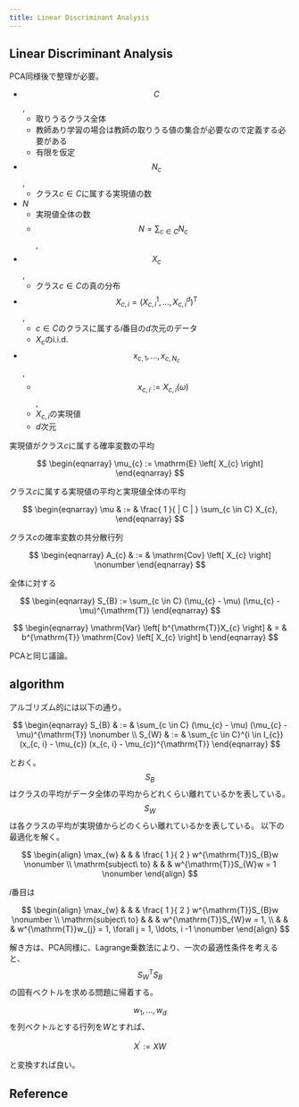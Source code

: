 ```yaml
---
title: Linear Discriminant Analysis
---
```


## Linear Discriminant Analysis
PCA同様後で整理が必要。

* $$C$$,
    * 取りうるクラス全体
    * 教師あり学習の場合は教師の取りうる値の集合が必要なので定義する必要がある
    * 有限を仮定
* $$N_{c}$$,
    * クラス$c \in C$に属する実現値の数
* $N$
    * 実現値全体の数
    * $$N = \sum_{c \in C} N_{c}$$,
* $$X_{c}$$,
    * クラス$c \in C$の真の分布
* $$X_{c, i} = (X_{c, i}^{1}, \ldots, X_{c, i}^{d})^{\mathrm{T}}$$,
    * $c \in C$のクラスに属する$i$番目の$d$次元のデータ
    * $X_{c}$のi.i.d.
* $$x_{c, 1}, \ldots, x_{c, N_{c}}$$,
    * $$x_{c, i} := X_{c, i}(\omega)$$,
    * $X_{c, i}$の実現値
    * $d$次元

実現値がクラス$c$に属する確率変数の平均

$$
\begin{eqnarray}
    \mu_{c}
    :=
    \mathrm{E}
    \left[
        X_{c}
    \right]
\end{eqnarray}
$$

クラス$c$に属する実現値の平均と実現値全体の平均

$$
\begin{eqnarray}
   \mu
    & := & 
        \frac{
            1
        }{
            | C |
        }
        \sum_{c \in C}
            X_{c},
\end{eqnarray}
$$

クラス$c$の確率変数の共分散行列

$$
\begin{eqnarray}
    A_{c}
    & := &
        \mathrm{Cov}
        \left[
            X_{c}
        \right]
    \nonumber
\end{eqnarray}
$$

全体に対する

$$
\begin{eqnarray}
    S_{B}
    :=
    \sum_{c \in C}
        (\mu_{c} - \mu)
        (\mu_{c} - \mu)^{\mathrm{T}}
\end{eqnarray}
$$

$$
\begin{eqnarray}
    \mathrm{Var}
    \left[
        b^{\mathrm{T}}X_{c}
    \right]
    & = &
        b^{\mathrm{T}}
        \mathrm{Cov}
        \left[
            X_{c}
        \right]
        b
\end{eqnarray}
$$

PCAと同じ議論。

## algorithm
アルゴリズム的には以下の通り。

$$
\begin{eqnarray}
    S_{B}
    & := &
        \sum_{c \in C}
            (\mu_{c} - \mu)
            (\mu_{c} - \mu)^{\mathrm{T}}
    \nonumber
    \\
    S_{W}
    & := &
        \sum_{c \in C}^{i \in I_{c}}
         (x_{c, i} - \mu_{c})
         (x_{c, i} - \mu_{c})^{\mathrm{T}}
\end{eqnarray}
$$

とおく。
$$S_{B}$$はクラスの平均がデータ全体の平均からどれくらい離れているかを表している。
$$S_{W}$$は各クラスの平均が実現値からどのくらい離れているかを表している。
以下の最適化を解く。

$$
\begin{align}
    \max_{w}
    & & &
        \frac{ 1 }{ 2 }
        w^{\mathrm{T}}S_{B}w
    \nonumber
    \\
    \mathrm{subject\ to}
    & & &
        w^{\mathrm{T}}S_{W}w = 1
    \nonumber
\end{align}
$$

$i$番目は

$$
\begin{align}
    \max_{w}
    & & &
        \frac{ 1 }{ 2 }
        w^{\mathrm{T}}S_{B}w
    \nonumber
    \\
    \mathrm{subject\ to}
    & & &
        w^{\mathrm{T}}S_{W}w = 1,
        \\
    & & &
        w^{\mathrm{T}}w_{j} = 1, \forall j = 1, \ldots, i -1
    \nonumber
\end{align}
$$

解き方は、PCA同様に、Lagrange乗数法により、一次の最適性条件を考えると、 $$ S_{W}^{\mathrm{T}}S_{B} $$の固有ベクトルを求める問題に帰着する。

$$w_{1}, \ldots, w_{d}$$を列ベクトルとする行列を$W$とすれば、

$$
    X^{\prime}
    :=
    XW
$$

と変換すれば良い。

## Reference
